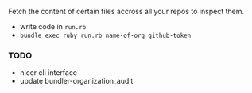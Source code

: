 Fetch the content of certain files accross all your repos to inspect them.

 - write code in `run.rb`
 - `bundle exec ruby run.rb name-of-org github-token`

### TODO
 - nicer cli interface
 - update bundler-organization_audit
